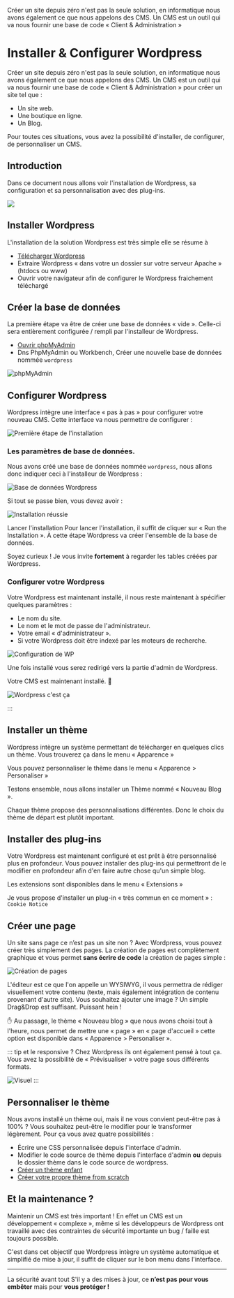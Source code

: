 Créer un site depuis zéro n'est pas la seule solution, en informatique nous avons également ce que nous appelons des CMS. Un CMS est un outil qui va nous fournir une base de code « Client & Administration »


# Installer & Configurer Wordpress

Créer un site depuis zéro n'est pas la seule solution, en informatique nous avons également ce que nous appelons des CMS. Un CMS est un outil qui va nous fournir une base de code « Client & Administration » pour créer un site tel que :

- Un site web.
- Une boutique en ligne.
- Un Blog.

Pour toutes ces situations, vous avez la possibilité d'installer, de configurer, de personnaliser un CMS.

## Introduction

Dans ce document nous allons voir l'installation de Wordpress, sa configuration et sa personnalisation avec des plug-ins.

![](./res/logo.png)

## Installer Wordpress

L'installation de la solution Wordpress est très simple elle se résume à

- [Télécharger Wordpress](https://fr.wordpress.org/download/)
- Extraire Wordpress « dans votre un dossier sur votre serveur Apache » (htdocs ou www)
- Ouvrir votre navigateur afin de configurer le Wordpress fraichement téléchargé

## Créer la base de données

La première étape va être de créer une base de données « vide ». Celle-ci sera entièrement configurée / rempli par l'installeur de Wordpress.

- [Ouvrir phpMyAdmin](http://localhost/phpmyadmin/)
- Dns PhpMyAdmin ou Workbench, Créer une nouvelle base de données nommée `wordpress`

![phpMyAdmin](./res/pma.png)

## Configurer Wordpress

Wordpress intègre une interface « pas à pas » pour configurer votre nouveau CMS. Cette interface va nous permettre de configurer :

![Première étape de l'installation](./res/setup_wp.png)

### Les paramètres de base de données.

Nous avons créé une base de données nommée `wordpress`, nous allons donc indiquer ceci à l'installeur de Wordpress :

![Base de données Wordpress](./res/bdd_wp.png)

Si tout se passe bien, vous devez avoir :

![Installation réussie](./res/bdd_wp2.png)

Lancer l'installation
Pour lancer l'installation, il suffit de cliquer sur « Run the Installation ». À cette étape Wordpress va créer l'ensemble de la base de données.

Soyez curieux ! Je vous invite **fortement** à regarder les tables créées par Wordpress.

### Configurer votre Wordpress

Votre Wordpress est maintenant installé, il nous reste maintenant à spécifier quelques paramètres :

- Le nom du site.
- Le nom et le mot de passe de l'administrateur.
- Votre email « d'administrateur ».
- Si votre Wordpress doit être indexé par les moteurs de recherche.

![Configuration de WP](./res/configuration_wp.png)

Une fois installé vous serez redirigé vers la partie d'admin de Wordpress.

Votre CMS est maintenant installé. 🥳

![Wordpress c'est ça](./res/wp_main_admin.png)

:::

## Installer un thème

Wordpress intègre un système permettant de télécharger en quelques clics un thème. Vous trouverez ça dans le menu « Apparence »

Vous pouvez personnaliser le thème dans le menu « Apparence > Personaliser »

Testons ensemble, nous allons installer un Thème nommé « Nouveau Blog ».

Chaque thème propose des personnalisations différentes. Donc le choix du thème de départ est plutôt important.

## Installer des plug-ins

Votre Wordpress est maintenant configuré et est prêt à être personnalisé plus en profondeur. Vous pouvez installer des plug-ins qui permettront de le modifier en profondeur afin d'en faire autre chose qu'un simple blog.

Les extensions sont disponibles dans le menu « Extensions »

Je vous propose d'installer un plug-in « très commun en ce moment » : `Cookie Notice`

## Créer une page

Un site sans page ce n’est pas un site non ? Avec Wordpress, vous pouvez créer très simplement des pages. La création de pages est complètement graphique et vous permet **sans écrire de code** la création de pages simple :

![Création de pages](./res/wp_page.png)

L'éditeur est ce que l'on appelle un WYSIWYG, il vous permettra de rédiger visuellement votre contenu (texte, mais également intégration de contenu provenant d'autre site). Vous souhaitez ajouter une image ? Un simple Drag&Drop est suffisant. Puissant hein !

✋ Au passage, le thème « Nouveau blog » que nous avons choisi tout à l'heure, nous permet de mettre une « page » en « page d'accueil » cette option est disponible dans « Apparence > Personaliser ».

::: tip et le responsive ?
Chez Wordpress ils ont également pensé à tout ça. Vous avez la possibilité de « Prévisualiser » votre page sous différents formats.

![Visuel](./res/previsualiser.png)
:::

## Personnaliser le thème

Nous avons installé un thème oui, mais il ne vous convient peut-être pas à 100% ? Vous souhaitez peut-être le modifier pour le transformer légèrement. Pour ça vous avez quatre possibilités :

- Écrire une CSS personnalisée depuis l'interface d'admin.
- Modifier le code source de thème depuis l'interface d'admin **ou** depuis le dossier thème dans le code source de wordpress.
- [Créer un thème enfant](https://www.tutowp.fr/comment-creer-un-theme-enfant-sur-wordpress/)
- [Créer votre propre thème from scratch](https://capitainewp.io/formations/developper-theme-wordpress/creer-base-theme-wordpress/)

## Et la maintenance ?

Maintenir un CMS est très important ! En effet un CMS est un développement « complexe », même si les développeurs de Wordpress ont travaillé avec des contraintes de sécurité importante un bug / faille est toujours possible.

C'est dans cet objectif que Wordpress intègre un système automatique et simplifié de mise à jour, il suffit de cliquer sur le bon menu dans l'interface.

---

La sécurité avant tout
S'il y a des mises à jour, ce **n’est pas pour vous embêter** mais pour **vous protéger !**
